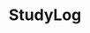 ---
# order 필드로 카테고리를 정렬
order: 1
# 카테고리 이름
title: StudyLog
# 포스팅의 속할 카테고리를 지정할 때 사용
name: StudyLog

layout: category
# 해당 카테고리에 하위 카테고리로 정의할 카테고리 배열
children:
    - ComputerVision
    - Git&GitHub
    - Cpp
    - DB
    - Django
    - Kotlin
    - Android
    
# 메인 아이콘
icon: <img width="96" height="96" src="https://img.icons8.com/?size=100&id=6895&format=png&color=BC52FA" alt="external-Project-graphic-design-goofy-color-kerismaker"/>
---